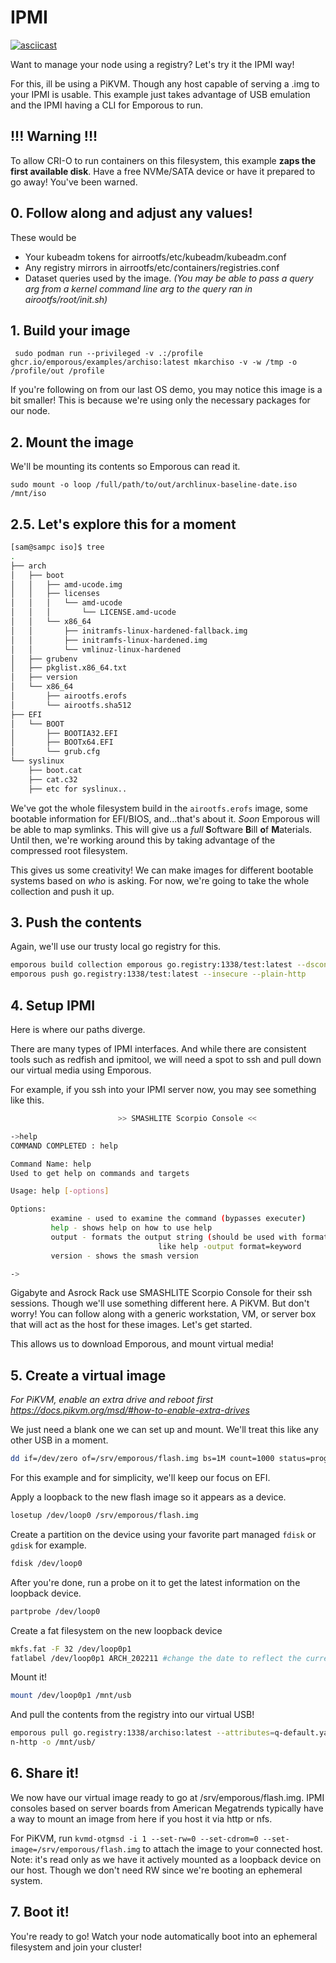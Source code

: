 # IPMI

[![asciicast](https://asciinema.org/a/Q8MdmuaVdCGALs3N1Rdui2Xc7.svg)](https://asciinema.org/a/Q8MdmuaVdCGALs3N1Rdui2Xc7)

Want to manage your node using a registry? Let's try it the IPMI way!

For this, ill be using a PiKVM. Though any host capable of serving a .img to your IPMI is usable. This example just takes advantage of USB emulation and the IPMI having a CLI for Emporous to run.


## !!! Warning !!!

To allow CRI-O to run containers on this filesystem, this example **zaps the first available disk**. Have a free NVMe/SATA device or have it prepared to go away! You've been warned.

## 0. Follow along and adjust any values! 
These would be 
- Your kubeadm tokens for airrootfs/etc/kubeadm/kubeadm.conf
- Any registry mirrors in airrootfs/etc/containers/registries.conf
- Dataset queries used by the image. _(You may be able to pass a query arg from a kernel command line arg to the query ran in airootfs/root/init.sh)_

## 1. Build your image

` sudo podman run --privileged -v .:/profile ghcr.io/emporous/examples/archiso:latest mkarchiso -v -w /tmp -o /profile/out /profile`

If you're following on from our last OS demo, you may notice this image is a bit smaller! This is because we're using only the necessary packages for our node.

## 2. Mount the image

We'll be mounting its contents so Emporous can read it.

`sudo mount -o loop /full/path/to/out/archlinux-baseline-date.iso /mnt/iso`

## 2.5. Let's explore this for a moment

```sh
[sam@sampc iso]$ tree
.
├── arch
│   ├── boot
│   │   ├── amd-ucode.img
│   │   ├── licenses
│   │   │   └── amd-ucode
│   │   │       └── LICENSE.amd-ucode
│   │   └── x86_64
│   │       ├── initramfs-linux-hardened-fallback.img
│   │       ├── initramfs-linux-hardened.img
│   │       └── vmlinuz-linux-hardened
│   ├── grubenv
│   ├── pkglist.x86_64.txt
│   ├── version
│   └── x86_64
│       ├── airootfs.erofs
│       └── airootfs.sha512
├── EFI
│   └── BOOT
│       ├── BOOTIA32.EFI
│       ├── BOOTx64.EFI
│       └── grub.cfg
└── syslinux
    ├── boot.cat
    ├── cat.c32
    ├── etc for syslinux..
```

We've got the whole filesystem build in the `airootfs.erofs` image, some bootable information for EFI/BIOS, and...that's about it. 
_Soon_ Emporous will be able to map symlinks. This will give us a _full_ **S**oftware **B**ill **o**f **M**aterials. Until then, we're working around this by taking advantage of the compressed root filesystem. 

This gives us some creativity! We can make images for different bootable systems based on _who_ is asking. For now, we're going to take the whole collection and push it up.

## 3. Push the contents

Again, we'll use our trusty local go registry for this.
```sh
emporous build collection emporous go.registry:1338/test:latest --dsconfig dataset-config.yaml
emporous push go.registry:1338/test:latest --insecure --plain-http
```

## 4. Setup IPMI

Here is where our paths diverge. 

There are many types of IPMI interfaces. And while there are consistent tools such as redfish and ipmitool, we will need a spot to ssh and pull down our virtual media using Emporous.

For example, if you ssh into your IPMI server now, you may see something like this.

```sh
                        >> SMASHLITE Scorpio Console <<

->help
COMMAND COMPLETED : help

Command Name: help
Used to get help on commands and targets

Usage: help [-options]

Options:
         examine - used to examine the command (bypasses executer)
         help - shows help on how to use help
         output - formats the output string (should be used with format (text,clpcsv,keyword,clpxml)
                                 like help -output format=keyword 
         version - shows the smash version

->
```

Gigabyte and Asrock Rack use SMASHLITE Scorpio Console for their ssh sessions. Though we'll use something different here. A PiKVM. But don't worry! You can follow along with a generic workstation, VM, or server box that will act as the host for these images. Let's get started.

This allows us to download Emporous, and mount virtual media! 


## 5. Create a virtual image

_For PiKVM, enable an extra drive and reboot first https://docs.pikvm.org/msd/#how-to-enable-extra-drives_

We just need a blank one we can set up and mount. We'll treat this like any other USB in a moment.

```sh
dd if=/dev/zero of=/srv/emporous/flash.img bs=1M count=1000 status=progress
```

For this example and for simplicity, we'll keep our focus on EFI.

Apply a loopback to the new flash image so it appears as a device.
```sh
losetup /dev/loop0 /srv/emporous/flash.img
```

Create a partition on the device using your favorite part managed `fdisk` or `gdisk` for example. 

```sh
fdisk /dev/loop0
```

After you're done, run a probe on it to get the latest information on the loopback device.

```sh
partprobe /dev/loop0
```

Create a fat filesystem on the new loopback device

```sh
mkfs.fat -F 32 /dev/loop0p1
fatlabel /dev/loop0p1 ARCH_202211 #change the date to reflect the current date of the build
```

Mount it!

```sh
mount /dev/loop0p1 /mnt/usb
```

And pull the contents from the registry into our virtual USB!
```sh
emporous pull go.registry:1338/archiso:latest --attributes=q-default.yaml --insecure --plai
n-http -o /mnt/usb/
```

## 6. Share it!

We now have our virtual image ready to go at /srv/emporous/flash.img. IPMI consoles based on server boards from American Megatrends typically have a way to mount an image from here if you host it via http or nfs. 

For PiKVM, run `kvmd-otgmsd -i 1 --set-rw=0 --set-cdrom=0 --set-image=/srv/emporous/flash.img` to attach the image to your connected host. Note: it's read only as we have it actively mounted as a loopback device on our host. Though we don't need RW since we're booting an ephemeral system. 

## 7. Boot it! 

You're ready to go! Watch your node automatically boot into an ephemeral filesystem and join your cluster!
